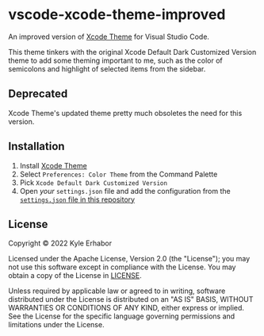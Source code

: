 # vscode-xcode-theme-improved

An improved version of [Xcode Theme][xcode-theme] for Visual Studio Code.

This theme tinkers with the original Xcode Default Dark Customized Version theme to add some theming important to me, such as the color of semicolons and highlight of selected items from the sidebar.

## Deprecated

Xcode Theme's updated theme pretty much obsoletes the need for this version.

## Installation

1. Install [Xcode Theme][xcode-theme]
2. Select `Preferences: Color Theme` from the Command Palette
3. Pick `Xcode Default Dark Customized Version`
4. Open *your* `settings.json` file and add the configuration from the [`settings.json` file in this repository](./settings.json)

## License

Copyright © 2022 Kyle Erhabor

Licensed under the Apache License, Version 2.0 (the "License"); you may not use this software except in compliance with
the License. You may obtain a copy of the License in [LICENSE](./LICENSE).

Unless required by applicable law or agreed to in writing, software distributed under the License is distributed on an
"AS IS" BASIS, WITHOUT WARRANTIES OR CONDITIONS OF ANY KIND, either express or implied. See the License for the specific
language governing permissions and limitations under the License.

[xcode-theme]: https://marketplace.visualstudio.com/items?itemName=MateoCERQUETELLA.xcode-12-theme
